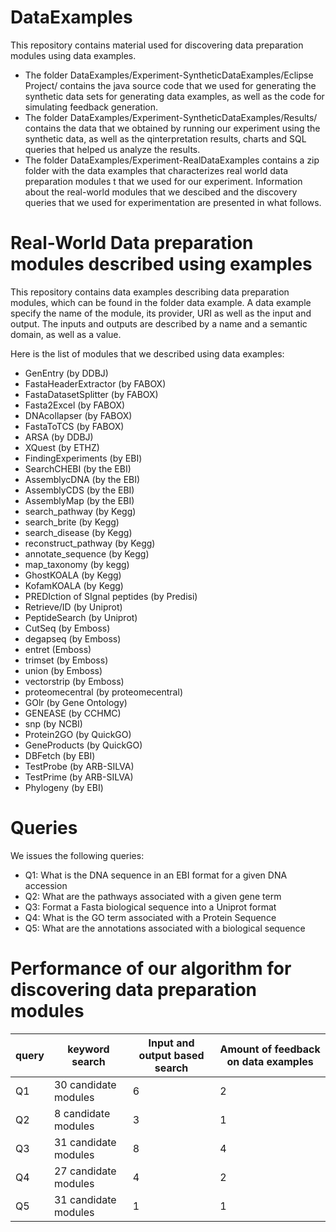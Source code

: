 # DataExamples
This repository contains material used for discovering data preparation modules using data examples.

* The folder DataExamples/Experiment-SyntheticDataExamples/Eclipse Project/ contains the java source code that we used for generating the synthetic data sets for generating data examples, as well as the code for simulating feedback generation. 
* The folder DataExamples/Experiment-SyntheticDataExamples/Results/ contains the data that we obtained by running our experiment using the synthetic data, as well as the qinterpretation results, charts and SQL queries that helped us analyze the results.
* The folder DataExamples/Experiment-RealDataExamples contains a zip folder with the data examples that characterizes real world data preparation modules t that we used for our experiment. Information about the real-world modules that we descibed and the discovery queries that we used for experimentation are presented in what follows.

# Real-World Data preparation modules described using examples 

This repository contains data examples describing data preparation modules, which can be found in the folder data example.
A data example specify the name of the module, its provider, URI as well as the input and output. 
The inputs and outputs are described by a name and a semantic domain, as well as a value.

Here is the list of modules that we described using data examples:

* GenEntry (by DDBJ)
* FastaHeaderExtractor (by FABOX)
* FastaDatasetSplitter (by FABOX)
* Fasta2Excel (by FABOX)
* DNAcollapser (by FABOX)
* FastaToTCS (by FABOX)
* ARSA (by DDBJ)
* XQuest (by ETHZ)
* FindingExperiments (by EBI)
* SearchCHEBI (by the EBI)
* AssemblycDNA (by the EBI)
* AssemblyCDS (by the EBI)
* AssemblyMap (by the EBI)
* search_pathway (by Kegg)
* search_brite (by Kegg)
* search_disease (by Kegg)
* reconstruct_pathway (by Kegg)
* annotate_sequence (by Kegg)
* map_taxonomy (by kegg)
* GhostKOALA  (by Kegg)
* KofamKOALA (by Kegg)
* PREDIction of SIgnal peptides (by Predisi)
* Retrieve/ID (by Uniprot)
* PeptideSearch (by Uniprot)
* CutSeq (by Emboss)
* degapseq (by Emboss)
* entret (Emboss)
* trimset (by Emboss)
* union (by Emboss)
* vectorstrip (by Emboss)
* proteomecentral (by proteomecentral)
* GOlr (by Gene Ontology)
* GENEASE (by CCHMC)
* snp (by NCBI)
* Protein2GO (by QuickGO)
* GeneProducts (by QuickGO)
* DBFetch (by EBI)
* TestProbe (by ARB-SILVA)
* TestPrime (by ARB-SILVA)
* Phylogeny (by EBI)


# Queries
We issues the following queries:
* Q1: What is the DNA sequence in an EBI format for a given DNA accession
* Q2: What are the pathways associated with a given gene term
* Q3: Format a Fasta biological sequence into a Uniprot format
* Q4: What is the GO term associated with a Protein Sequence
* Q5: What are the annotations associated with a biological sequence 

# Performance of our algorithm for discovering data preparation modules
| query  | keyword search |Input and output based search |Amount of feedback on data examples |
| ------------- | ------------- |------------- |------------- |
| Q1  | 30 candidate modules  | 6  | 2  |
| Q2  | 8 candidate modules  | 3  | 1  |
| Q3  | 31 candidate modules  | 8  | 4  |
| Q4  | 27 candidate modules  | 4  | 2  |
| Q5  | 31 candidate modules  | 1  | 1  |



